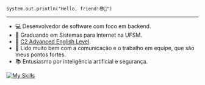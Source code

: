 <code>System.out.println("Hello, friend!😎🤙")</code>
<hr>

* 💻 Desenvolvedor de software com foco em backend.
* 📕 Graduando em Sistemas para Internet na UFSM.
* 💬 [C2 Advanced English Level](https://cert.efset.org/zm4qaT).
* 🤝 Lido muito bem com a comunicação e o trabalho em equipe, que são meus pontos fortes.
* 📚 Entusiasmo por inteligência artificial e segurança.

[![My Skills](https://skillicons.dev/icons?i=java,spring,postgresql,linux,php,react,aws,javascript,typescript,docker,kafka,wordpress)](https://skillicons.dev)


